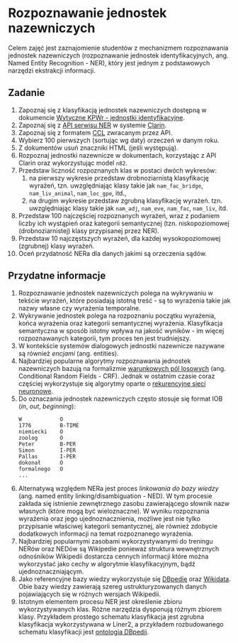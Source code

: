 # Rozpoznawanie jednostek nazewniczych 

Celem zajęć jest zaznajomienie studentów z mechanizmem rozpoznawania jednostek nazewniczych 
(rozpoznawanie jednostek identyfikacyjnych, ang. Named Entity Recognition - NER), który jest jednym z
podstawowych narzędzi ekstrakcji informacji.

## Zadanie

1. Zapoznaj się z klasyfikacją jednostek nazewniczych dostępną w dokumencie 
   [Wytyczne KPWr - jednostki identyfikacyjne](http://clarin-pl.eu/pliki/warsztaty/WytyczneKPWr-JednostkiIdentyfikacyjne.pdf).
1. Zapoznaj się z [API serwisu NER](http://nlp.pwr.wroc.pl/redmine/projects/nlprest2/wiki) w systemie [Clarin](http://ws.clarin-pl.eu/ner.shtml).
1. Zapoznaj się z formatem [CCL](http://nlp.pwr.wroc.pl/redmine/projects/corpus2/wiki/CCL_format) zwracanym przez API.
1. Wybierz 100 pierwszych (sortując wg daty) orzeczeń w danym roku.
1. Z dokumentów usuń znaczniki HTML (jeśli występują).
1. Rozpoznaj jednostki nazewnicze w dokumentach, korzystając z API Clarin oraz wykorzystując model `n82`. 
1. Przedstaw liczność rozpoznanych klas w postaci dwóch wykresów:
   1. na pierwszy wykresie przedstaw drobnoziarnistą klasyfikację wyrażeń, tzn. uwzględniając klasy takie jak
      `nam_fac_bridge`, `nam_liv_animal`, `nam_loc_gpe`, itd.,
   1. na drugim wykresie przedstaw zgrubną klasyfikację wyrażeń. tzn. uwzględniając klasy takie jak
      `nam_adj`, `nam_eve`, `nam_fac`, `nam_liv`, itd.
1. Przedstaw 100 najczęściej rozpoznanych wyrażeń, wraz z podaniem liczby ich wystąpień oraz kategorii semantycznej
   (tzn. niskopoziomowej (drobnoziarnistej) klasy przypisanej przez NER).
1. Przedstaw 10 najczęstszych wyrażeń, dla każdej wysokopoziomowej (zgrubnej) klasy wyrażeń.
1. Oceń przydatność NERa dla danych jakimi są orzeczenia sądów.

## Przydatne informacje

1. Rozpoznawanie jednostek nazewniczych polega na wykrywaniu w tekście wyrażeń, które posiadają istotną treść - są to
   wyrażenia takie jak nazwy własne czy wyrażenia temporalne. 
1. Wykrywanie jednostek polega na rozpoznaniu początku wyrażenia, końca wyrażenia oraz kategorii semantycznej wyrażenia.
   Klasyfikacja semantyczna w sposób istotny wpływa na jakość wyników - im więcej rozpoznawanych kategorii, tym proces
   ten jest trudniejszy.
1. W kontekście systemów dialogowych jednostki nazewnicze nazywane są również _encjami_ (ang. entities).
1. Najbardziej popularne algorytmy rozpoznawania jednostek nazewniczych bazują na formalizmie 
   [warunkowych pól losowych](https://en.wikipedia.org/wiki/Conditional_random_field) (ang. Conditional Random Fields -
   CRF). Jednak w ostatnim czasie coraz częściej wykorzystuje się algorytmy oparte o 
   [rekurencyjne sieci neuronowe](https://en.wikipedia.org/wiki/Recurrent_neural_network).
1. Do oznaczania jednostek nazewniczych często stosuje się format IOB (_in_, _out_, _beginning_):
   ```
   W            O
   1776         B-TIME
   niemiecki    O
   zoolog       O
   Peter        B-PER
   Simon        I-PER
   Pallas       I-PER
   dokonał      O
   formalnego   O
   ...
   ```
1. Alternatywą względem NERa jest proces _linkowania do bazy wiedzy_ (ang. named entity linking/disambiguation - NED).
   W tym procesie zakłada się istnienie zewnętrznego zasobu zawierającego słownik nazw własnych (które mogą być
   wieloznaczne). W wyniku rozpoznania wyrażenia oraz jego ujednoznacznienia, możliwe jest nie tylko przypisanie
   właściwej kategorii semantycznej, ale również zdobycie dodatkowych informacji na temat rozpoznanego wyrażenia.
1. Najbardziej popularnymi zasobami wykorzystywanymi do treningu NERów oraz NEDów są Wikipedie ponieważ struktura
   wewnętrznych odnośników Wikipedii dostarcza cennych informacji które można wykorzystać jako cechy w algorytmie
   klasyfikacyjnym, bądź ujednoznaczniającym. 
1. Jako referencyjne bazy wiedzy wykorzystuje się [DBpedię](http://wiki.dbpedia.org/) oraz 
   [Wikidata](https://www.wikidata.org/wiki/Wikidata:Main_Page). 
   Obie bazy wiedzy zawierają szereg ustrukturyzowanych danych pojawiających się w różnych wersjach Wikipedii.
1. Istotnym elementem procesu NER jest określenie zbioru wykorzystywanych klas. Różne narzędzia dysponują różnym zbiorem
   klasy. Przykładem prostego schematu klasyfikacja jest zgrubna klasyfikacja wykorzystywana w Liner2, a 
   przykładem rozbudowanego schematu klasyfikacji jest 
   [ontologia DBpedii](http://wiki.dbpedia.org/services-resources/ontology). 
